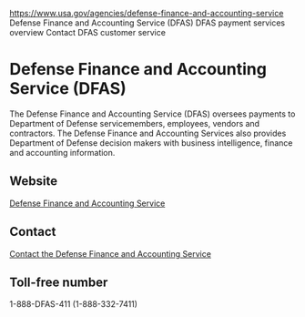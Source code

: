 

https://www.usa.gov/agencies/defense-finance-and-accounting-service
Defense Finance and Accounting Service (DFAS)
DFAS payment services overview
Contact DFAS customer service

Defense Finance and Accounting Service
(DFAS)
=============================================

The Defense Finance and Accounting Service (DFAS) oversees payments to Department of Defense servicemembers, employees, vendors and contractors. The Defense Finance and Accounting Services also provides Department of Defense decision makers with business intelligence, finance and accounting information.

Website
-------

[Defense Finance and Accounting Service](https://www.dfas.mil)

Contact
-------

[Contact the Defense Finance and Accounting Service](https://www.dfas.mil/garnishment/customerservice.html)

Toll-free number
----------------

1-888-DFAS-411 (1-888-332-7411)
